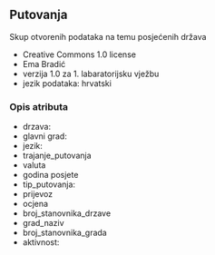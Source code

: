 ## Putovanja

Skup otvorenih podataka na temu posjećenih država

- Creative Commons 1.0 license
- Ema Bradić
- verzija 1.0 za 1. labaratorijsku vježbu
- jezik podataka: hrvatski

### Opis atributa

- drzava:
- glavni grad:
- jezik:
- trajanje_putovanja
- valuta
- godina posjete
- tip_putovanja:
- prijevoz
- ocjena
- broj_stanovnika_drzave
- grad_naziv
- broj_stanovnika_grada
- aktivnost:
